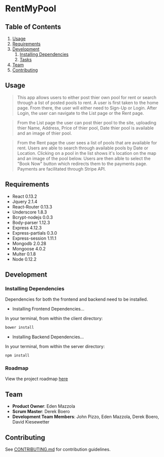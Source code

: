 # RentMyPool


## Table of Contents

1. [Usage](#Usage)
1. [Requirements](#requirements)
1. [Development](#development)
    1. [Installing Dependencies](#installing-dependencies)
    1. [Tasks](#tasks)
1. [Team](#team)
1. [Contributing](#contributing)


## Usage

> This app allows users to either post thier own pool for rent or search through a list of posted pools to rent. A user is first taken to the home page. From there, the user will either need to Sign-Up or Login. After Login, the user can navigate to the List page or the Rent page. 

> From the List page the user can post thier pool to the site, uploading thier Name, Address, Price of thier pool, Date thier pool is available and an image of thier pool. 

> From the Rent page the user sees a list of pools that are available for rent. Users are able to search through available pools by Date or Location. Clicking on a pool in the list shows it's location on the map and an image of the pool below. Users are then alble to select the "Book Now" button which redirects them to the payments page. Payments are facilitated through Stripe API. 


## Requirements

- React 0.13.2
- Jquery 2.1.4
- React-Router 0.13.3
- Underscore 1.8.3
- Bcrypt-nodejs 0.0.3
- Body-parser 1.12.3
- Express 4.12.3
- Express-partials 0.3.0
- Express-session 1.11.1
- Mongodb 2.0.28
- Mongoose 4.0.2
- Multer 0.1.8
- Node 0.12.2

## Development

### Installing Dependencies

Dependencies for both the frontend and backend need to be installed.

- Installing Frontend Dependencies... 

In your terminal, from within the client directory:

```sh
bower install
```
- Installing Backend Dependencies...

In your terminal, from within the server directory:

```sh
npm install
```


### Roadmap

View the project roadmap [here](LINK_TO_PROJECT_ISSUES)


## Team

  - __Product Owner__: Eden Mazzola
  - __Scrum Master__: Derek Boero
  - __Development Team Members__: 
    John Pizzo,
    Eden Mazzola,
    Derek Boero,
    David Kiesewetter



## Contributing

See [CONTRIBUTING.md](CONTRIBUTING.md) for contribution guidelines.
